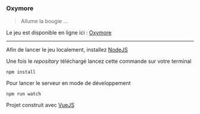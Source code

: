 ### Oxymore

> Allume la bougie ...


Le jeu est disponible en ligne ici : [Oxymore](hhttps://hungry-swirles-f31e6c.netlify.app/) 

---

Afin de lancer le jeu localement, installez [NodeJS](https://nodejs.org/en/)

Une fois le *repositary* téléchargé lancez cette commande sur votre terminal

```
npm install
```

Pour lancer le serveur en mode de développement 

```
npm run watch
```

Projet construit avec [VueJS](https://vuejs.org/)
